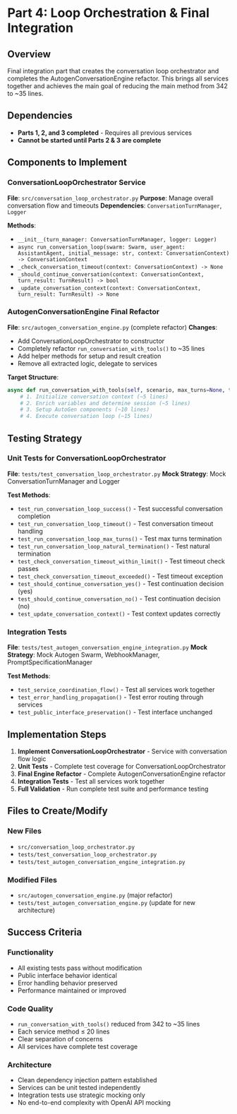 # Part 4: Loop Orchestration & Final Integration

## Overview
Final integration part that creates the conversation loop orchestrator and completes the AutogenConversationEngine refactor. This brings all services together and achieves the main goal of reducing the main method from 342 to ~35 lines.

## Dependencies
- **Parts 1, 2, and 3 completed** - Requires all previous services
- **Cannot be started until Parts 2 & 3 are complete**

## Components to Implement

### ConversationLoopOrchestrator Service
**File**: `src/conversation_loop_orchestrator.py`
**Purpose**: Manage overall conversation flow and timeouts
**Dependencies**: `ConversationTurnManager`, `Logger`

**Methods**:
- `__init__(turn_manager: ConversationTurnManager, logger: Logger)`
- `async run_conversation_loop(swarm: Swarm, user_agent: AssistantAgent, initial_message: str, context: ConversationContext) -> ConversationContext`
- `_check_conversation_timeout(context: ConversationContext) -> None`
- `_should_continue_conversation(context: ConversationContext, turn_result: TurnResult) -> bool`
- `_update_conversation_context(context: ConversationContext, turn_result: TurnResult) -> None`

### AutogenConversationEngine Final Refactor
**File**: `src/autogen_conversation_engine.py` (complete refactor)
**Changes**:
- Add ConversationLoopOrchestrator to constructor
- Completely refactor `run_conversation_with_tools()` to ~35 lines
- Add helper methods for setup and result creation
- Remove all extracted logic, delegate to services

**Target Structure**:
```python
async def run_conversation_with_tools(self, scenario, max_turns=None, timeout_sec=None):
    # 1. Initialize conversation context (~5 lines)
    # 2. Enrich variables and determine session (~5 lines)  
    # 3. Setup AutoGen components (~10 lines)
    # 4. Execute conversation loop (~15 lines)
```

## Testing Strategy

### Unit Tests for ConversationLoopOrchestrator
**File**: `tests/test_conversation_loop_orchestrator.py`
**Mock Strategy**: Mock ConversationTurnManager and Logger

**Test Methods**:
- `test_run_conversation_loop_success()` - Test successful conversation completion
- `test_run_conversation_loop_timeout()` - Test conversation timeout handling
- `test_run_conversation_loop_max_turns()` - Test max turns termination
- `test_run_conversation_loop_natural_termination()` - Test natural termination
- `test_check_conversation_timeout_within_limit()` - Test timeout check passes
- `test_check_conversation_timeout_exceeded()` - Test timeout exception
- `test_should_continue_conversation_yes()` - Test continuation decision (yes)
- `test_should_continue_conversation_no()` - Test continuation decision (no)
- `test_update_conversation_context()` - Test context updates correctly

### Integration Tests
**File**: `tests/test_autogen_conversation_engine_integration.py`
**Mock Strategy**: Mock Autogen Swarm, WebhookManager, PromptSpecificationManager

**Test Methods**:
- `test_service_coordination_flow()` - Test all services work together
- `test_error_handling_propagation()` - Test error routing through services
- `test_public_interface_preservation()` - Test interface unchanged

## Implementation Steps

1. **Implement ConversationLoopOrchestrator** - Service with conversation flow logic
2. **Unit Tests** - Complete test coverage for ConversationLoopOrchestrator
3. **Final Engine Refactor** - Complete AutogenConversationEngine refactor
4. **Integration Tests** - Test all services work together
5. **Full Validation** - Run complete test suite and performance testing

## Files to Create/Modify

### New Files
- `src/conversation_loop_orchestrator.py`
- `tests/test_conversation_loop_orchestrator.py`
- `tests/test_autogen_conversation_engine_integration.py`

### Modified Files
- `src/autogen_conversation_engine.py` (major refactor)
- `tests/test_autogen_conversation_engine.py` (update for new architecture)

## Success Criteria

### Functionality
- All existing tests pass without modification
- Public interface behavior identical
- Error handling behavior preserved
- Performance maintained or improved

### Code Quality
- `run_conversation_with_tools()` reduced from 342 to ~35 lines
- Each service method ≤ 20 lines
- Clear separation of concerns
- All services have complete test coverage

### Architecture
- Clean dependency injection pattern established
- Services can be unit tested independently
- Integration tests use strategic mocking only
- No end-to-end complexity with OpenAI API mocking